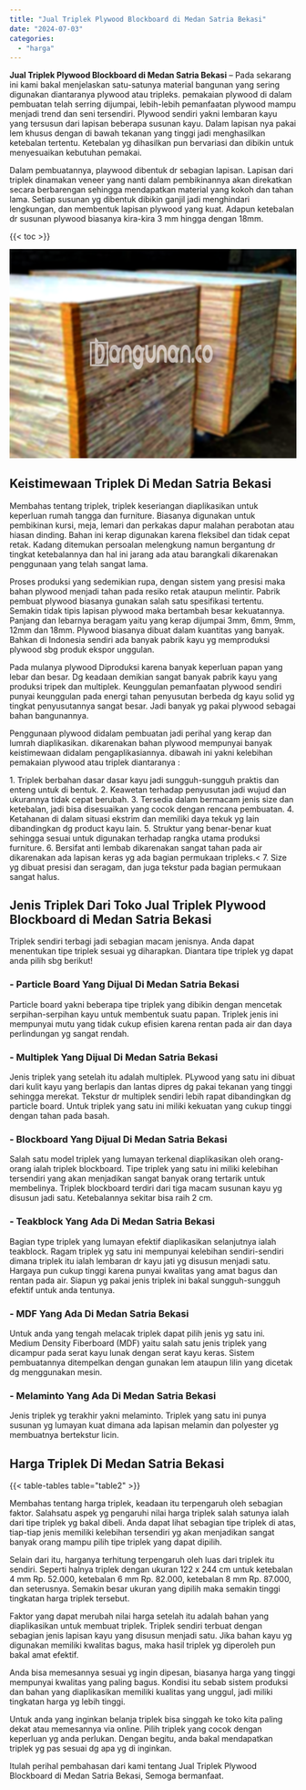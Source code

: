 ```yaml
---
title: "Jual Triplek Plywood Blockboard di Medan Satria Bekasi"
date: "2024-07-03"
categories: 
  - "harga"
---
```


**Jual Triplek Plywood Blockboard di Medan Satria Bekasi** – Pada sekarang ini kami bakal menjelaskan satu-satunya material bangunan yang sering digunakan diantaranya plywood atau tripleks. pemakaian plywood di dalam pembuatan telah serring dijumpai, lebih-lebih pemanfaatan plywood mampu menjadi trend dan seni tersendiri. Plywood sendiri yakni lembaran kayu yang tersusun dari lapisan beberapa susunan kayu. Dalam lapisan nya pakai lem khusus dengan di bawah tekanan yang tinggi jadi menghasilkan ketebalan tertentu. Ketebalan yg dihasilkan pun bervariasi dan dibikin untuk menyesuaikan kebutuhan pemakai.

Dalam pembuatannya, playwood dibentuk dr sebagian lapisan. Lapisan dari triplek dinamakan veneer yang nanti dalam pembikinannya akan direkatkan secara berbarengan sehingga mendapatkan material yang kokoh dan tahan lama. Setiap susunan yg dibentuk dibikin ganjil jadi menghindari lengkungan, dan membentuk lapisan plywood yang kuat. Adapun ketebalan dr susunan plywood biasanya kira-kira 3 mm hingga dengan 18mm.

{{< toc >}}

![Jual Triplek Plywood Blockboard di Medan Satria Bekasi](/images/jual-triplek-murah-23.png)

## Keistimewaan Triplek Di Medan Satria Bekasi

Membahas tentang triplek, triplek keseriangan diaplikasikan untuk keperluan rumah tangga dan furniture. Biasanya digunakan untuk pembikinan kursi, meja, lemari dan perkakas dapur malahan perabotan atau hiasan dinding. Bahan ini kerap digunakan karena fleksibel dan tidak cepat retak. Kadang ditemukan persoalan melengkung namun bergantung dr tingkat ketebalannya dan hal ini jarang ada atau barangkali dikarenakan penggunaan yang telah sangat lama.

Proses produksi yang sedemikian rupa, dengan sistem yang presisi maka bahan plywood menjadi tahan pada resiko retak ataupun melintir. Pabrik pembuat plywood biasanya gunakan salah satu spesifikasi tertentu. Semakin tidak tipis lapisan plywood maka bertambah besar kekuatannya. Panjang dan lebarnya beragam yaitu yang kerap dijumpai 3mm, 6mm, 9mm, 12mm dan 18mm. Plywood biasanya dibuat dalam kuantitas yang banyak. Bahkan di Indonesia sendiri ada banyak pabrik kayu yg memproduksi plywood sbg produk ekspor unggulan.

Pada mulanya plywood Diproduksi karena banyak keperluan papan yang lebar dan besar. Dg keadaan demikian sangat banyak pabrik kayu yang produksi tripek dan multiplek. Keunggulan pemanfaatan plywood sendiri punyai keunggulan pada energi tahan penyusutan berbeda dg kayu solid yg tingkat penyusutannya sangat besar. Jadi banyak yg pakai plywood sebagai bahan bangunannya.

Penggunaan plywood didalam pembuatan jadi perihal yang kerap dan lumrah diaplikasikan. dikarenakan bahan plywood mempunyai banyak keistimewaan didalam pengaplikasiannya. dibawah ini yakni kelebihan pemakaian plywood atau triplek diantaranya :

1\. Triplek berbahan dasar dasar kayu jadi sungguh-sungguh praktis dan enteng untuk di bentuk. 2. Keawetan terhadap penyusutan jadi wujud dan ukurannya tidak cepat berubah. 3. Tersedia dalam bermacam jenis size dan ketebalan, jadi bisa disesuaikan yang cocok dengan rencana pembuatan. 4. Ketahanan di dalam situasi ekstrim dan memiliki daya tekuk yg lain dibandingkan dg product kayu lain. 5. Struktur yang benar-benar kuat sehingga sesuai untuk digunakan terhadap rangka utama produksi furniture. 6. Bersifat anti lembab dikarenakan sangat tahan pada air dikarenakan ada lapisan keras yg ada bagian permukaan tripleks.< 7. Size yg dibuat presisi dan seragam, dan juga tekstur pada bagian permukaan sangat halus.

## Jenis Triplek Dari Toko Jual Triplek Plywood Blockboard di Medan Satria Bekasi

Triplek sendiri terbagi jadi sebagian macam jenisnya. Anda dapat menentukan tipe triplek sesuai yg diharapkan. Diantara tipe triplek yg dapat anda pilih sbg berikut!

### \- Particle Board Yang Dijual Di Medan Satria Bekasi

Particle board yakni beberapa tipe triplek yang dibikin dengan mencetak serpihan-serpihan kayu untuk membentuk suatu papan. Triplek jenis ini mempunyai mutu yang tidak cukup efisien karena rentan pada air dan daya perlindungan yg sangat rendah.

### \- Multiplek Yang Dijual Di Medan Satria Bekasi

Jenis triplek yang setelah itu adalah multiplek. PLywood yang satu ini dibuat dari kulit kayu yang berlapis dan lantas dipres dg pakai tekanan yang tinggi sehingga merekat. Tekstur dr multiplek sendiri lebih rapat dibandingkan dg particle board. Untuk triplek yang satu ini miliki kekuatan yang cukup tinggi dengan tahan pada basah.

### \- Blockboard Yang Dijual Di Medan Satria Bekasi

Salah satu model triplek yang lumayan terkenal diaplikasikan oleh orang-orang ialah triplek blockboard. Tipe triplek yang satu ini miliki kelebihan tersendiri yang akan menjadikan sangat banyak orang tertarik untuk membelinya. Triplek blockboard terdiri dari tiga macam susunan kayu yg disusun jadi satu. Ketebalannya sekitar bisa raih 2 cm.

### \- Teakblock Yang Ada Di Medan Satria Bekasi

Bagian type triplek yang lumayan efektif diaplikasikan selanjutnya ialah teakblock. Ragam triplek yg satu ini mempunyai kelebihan sendiri-sendiri dimana triplek itu ialah lembaran dr kayu jati yg disusun menjadi satu. Hargaya pun cukup tinggi karena punyai kwalitas yang amat bagus dan rentan pada air. Siapun yg pakai jenis triplek ini bakal sungguh-sungguh efektif untuk anda tentunya.

### \- MDF Yang Ada Di Medan Satria Bekasi

Untuk anda yang tengah melacak triplek dapat pilih jenis yg satu ini. Medium Density Fiberboard (MDF) yaitu salah satu jenis triplek yang dicampur pada serat kayu lunak dengan serat kayu keras. Sistem pembuatannya ditempelkan dengan gunakan lem ataupun lilin yang dicetak dg menggunakan mesin.

### \- Melaminto Yang Ada Di Medan Satria Bekasi

Jenis triplek yg terakhir yakni melaminto. Triplek yang satu ini punya susunan yg lumayan kuat dimana ada lapisan melamin dan polyester yg membuatnya bertekstur licin.

## Harga Triplek Di Medan Satria Bekasi

{{< table-tables table="table2" >}}

Membahas tentang harga triplek, keadaan itu terpengaruh oleh sebagian faktor. Salahsatu aspek yg pengaruhi nilai harga triplek salah satunya ialah dari tipe triplek yg bakal dibeli. Anda dapat lihat sebagian tipe triplek di atas, tiap-tiap jenis memiliki kelebihan tersendiri yg akan menjadikan sangat banyak orang mampu pilih tipe triplek yang dapat dipilih.

Selain dari itu, harganya terhitung terpengaruh oleh luas dari triplek itu sendiri. Seperti halnya triplek dengan ukuran 122 x 244 cm untuk ketebalan 4 mm Rp. 52.000, ketebalan 6 mm Rp. 82.000, ketebalan 8 mm Rp. 87.000, dan seterusnya. Semakin besar ukuran yang dipilih maka semakin tinggi tingkatan harga triplek tersebut.

Faktor yang dapat merubah nilai harga setelah itu adalah bahan yang diaplikasikan untuk membuat triplek. Triplek sendiri terbuat dengan sebagian jenis lapisan kayu yang disusun menjadi satu. Jika bahan kayu yg digunakan memiliki kwalitas bagus, maka hasil triplek yg diperoleh pun bakal amat efektif.

Anda bisa memesannya sesuai yg ingin dipesan, biasanya harga yang tinggi mempunyai kwalitas yang paling bagus. Kondisi itu sebab sistem produksi dan bahan yang diaplikasikan memiliki kualitas yang unggul, jadi miliki tingkatan harga yg lebih tinggi.

Untuk anda yang inginkan belanja triplek bisa singgah ke toko kita paling dekat atau memesannya via online. Pilih triplek yang cocok dengan keperluan yg anda perlukan. Dengan begitu, anda bakal mendapatkan triplek yg pas sesuai dg apa yg di inginkan.

Itulah perihal pembahasan dari kami tentang Jual Triplek Plywood Blockboard di Medan Satria Bekasi, Semoga bermanfaat.
